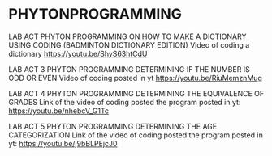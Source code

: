 # PHYTONPROGRAMMING
LAB ACT 
PHYTON PROGRAMMING ON HOW TO MAKE A DICTIONARY USING CODING
(BADMINTON DICTIONARY EDITION)
Video of coding a dictionary
https://youtu.be/ShyS63htCdU

LAB ACT 3
PHYTON PROGRAMMING DETERMINING IF THE NUMBER IS ODD OR EVEN
Video of coding posted in yt
https://youtu.be/RiuMemznMug

LAB ACT 4
PHYTON PROGRAMMING DETERMINING THE EQUIVALENCE OF GRADES
Link of the video of coding posted the program posted in yt:
https://youtu.be/nhebcV_G1Tc

LAB ACT 5
PHYTON PROGRAMMING DETERMINING THE AGE CATEGORIZATION
Link of the video of coding posted the program posted in yt:
https://youtu.be/j9bBLPEjcJ0
